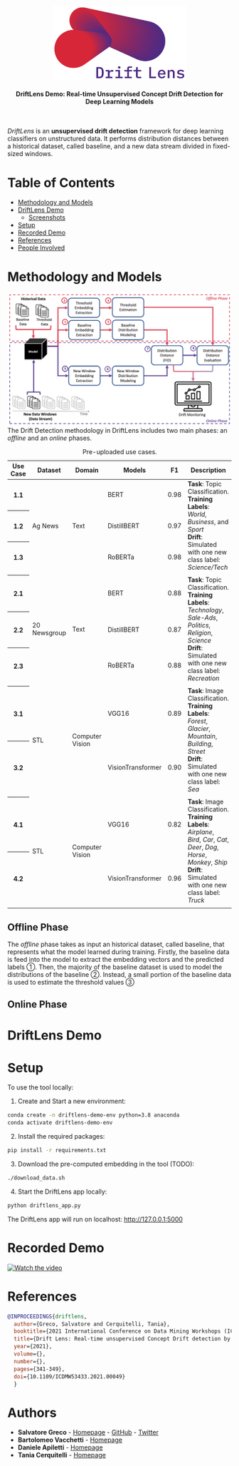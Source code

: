 

<div align="center">
  <img src="static/images/Drift_Lens_Logo_cropped.png" width="300"/>
  <h4>DriftLens Demo: Real-time Unsupervised Concept Drift Detection for Deep Learning Models</h4>
</div>
<br/>


*DriftLens* is an **unsupervised drift detection** framework for deep learning classifiers on unstructured data.
It performs distribution distances between a historical dataset, called baseline, and a new data stream divided in fixed-sized windows.

# Table of Contents
- [Methodology and Models](#methodology-and-models)
- [DriftLens Demo](#demo)
  - [Screenshots](#screenshots)
- [Setup](#setup)
- [Recorded Demo](#recorded-demo)
- [References](#references)
- [People Involved](#people-behind-driftlens)

# Methodology and Models
![Screenshot](static/images/driftlens-demo-architecture.png)
The Drift Detection methodology in DriftLens includes two main phases: an *offline* and an *online* phases.

<table>
  <caption>Pre-uploaded use cases.</caption>
  <thead>
    <tr>
      <th>Use Case</th>
      <th rowspan="3">Dataset</th>
      <th rowspan="3">Domain</th>
      <th>Models</th>
      <th>F1</th>
      <th rowspan="3">Description</th>
    </tr>
  </thead>
  <tbody>
    <tr>
      <th>1.1</th>
      <td rowspan="3">Ag News</td>
      <td rowspan="3">Text</td>
      <td>BERT</td>
      <td>0.98</td>
      <td rowspan="3"> <b>Task</b>: Topic Classification. <BR>
<b>Training Labels</b>: <i>World</i>, <i>Business</i>, and <i>Sport</i> <BR>
<b>Drift</b>: Simulated with one new class label: <i>Science/Tech</i></td>
    </tr>
    <tr>
      <th>1.2</th>
      <td>DistillBERT</td>
      <td>0.97</td>
    </tr>
    <tr>
      <th>1.3</th>
      <td>RoBERTa</td>
      <td>0.98</td>
    </tr>
    <tr class="separator">
      <td></td>
      <td></td>
      <td></td>
      <td></td>
      <td></td>
      <td></td>
    </tr>
  <tr>
      <th>2.1</th>
      <td rowspan="3">20 Newsgroup</td>
      <td rowspan="3">Text</td>
      <td>BERT</td>
      <td>0.88</td>
      <td rowspan="3"><b>Task</b>: Topic Classification. <BR>
<b>Training Labels</b>: <i>Technology</i>, <i>Sale-Ads</i>, <i>Politics</i>, <i>Religion</i>, <i>Science</i> <BR>
<b>Drift</b>: Simulated with one new class label: <i>Recreation</i></td>
    </tr>
    <tr>
      <th>2.2</th>
      <td>DistillBERT</td>
      <td>0.87</td>
    </tr>
    <tr>
      <th>2.3</th>
      <td>RoBERTa</td>
      <td>0.88</td>
    </tr>
    <tr class="separator">
      <td></td>
      <td></td>
      <td></td>
      <td></td>
      <td></td>
      <td></td>
    </tr>
  <tr>
      <th>3.1</th>
      <td rowspan=2">STL</td>
      <td rowspan="2">Computer Vision</td>
      <td>VGG16</td>
      <td>0.89</td>
      <td rowspan="2"> <b>Task</b>: Image Classification. <BR>
<b>Training Labels</b>: <i>Forest</i>, <i>Glacier</i>, <i>Mountain</i>, <i>Building</i>, <i>Street</i> <BR>
<b>Drift</b>: Simulated with one new class label: <i>Sea</i></td>
    </tr>
    <tr>
      <th>3.2</th>
      <td>VisionTransformer</td>
      <td>0.90</td>
    </tr>
    <tr class="separator">
      <td></td>
      <td></td>
      <td></td>
      <td></td>
      <td></td>
      <td></td>
    </tr>
  <tr>
      <th>4.1</th>
      <td rowspan="2">STL</td>
      <td rowspan="2">Computer Vision</td>
      <td>VGG16</td>
      <td>0.82</td>
      <td rowspan="2"> <b>Task</b>: Image Classification. <BR>
<b>Training Labels</b>: <i>Airplane</i>, <i>Bird</i>, <i>Car</i>, <i>Cat</i>, <i>Deer</i>, <i>Dog</i>, <i>Horse</i>, <i>Monkey</i>, <i>Ship</i> <BR>
<b>Drift</b>: Simulated with one new class label: <i>Truck</i></td>
    </tr>
    <tr>
      <th>4.2</th>
      <td>VisionTransformer</td>
      <td>0.96</td>
    </tr>
    <tr class="separator">
      <td></td>
      <td></td>
      <td></td>
      <td></td>
      <td></td>
      <td></td>
    </tr>
  </tbody>
</table>

## Offline Phase
The *offline* phase takes as input an historical dataset, called baseline, that represents what the model learned during training. Firstly, the baseline data is feed into the model to extract the embedding vectors and the predicted labels 
&#x2460;. Then, the majority of the baseline dataset is used to model the distributions of the baseline &#x2461;. Instead, a small portion of the baseline data is used to estimate the threshold values &#x2462;
## Online Phase

# DriftLens Demo

# Setup
To use the tool locally:
1) Create and Start a new environment:
```sh
conda create -n driftlens-demo-env python=3.8 anaconda
conda activate driftlens-demo-env
```
2) Install the required packages:
```sh
pip install -r requirements.txt
```
3) Download the pre-computed embedding in the tool (TODO):
```sh
./download_data.sh 
```
4) Start the DriftLens app locally:
```sh
python driftlens_app.py
```
The DriftLens app will run on localhost: http://127.0.0.1:5000

# Recorded Demo
[![Watch the video](https://img.youtube.com/vi/1R2igFhMD8U/hqdefault.jpg)](https://www.youtube.com/watch?v=1R2igFhMD8U)



# References
```bibtex
@INPROCEEDINGS{driftlens,
  author={Greco, Salvatore and Cerquitelli, Tania},
  booktitle={2021 International Conference on Data Mining Workshops (ICDMW)}, 
  title={Drift Lens: Real-time unsupervised Concept Drift detection by evaluating per-label embedding distributions}, 
  year={2021},
  volume={},
  number={},
  pages={341-349},
  doi={10.1109/ICDMW53433.2021.00049}
  }
```

# Authors

- **Salvatore Greco** - [Homepage](https://grecosalvatore.github.io/) - [GitHub](https://github.com/grecosalvatore) - [Twitter](https://twitter.com/_salvatoregreco)
- **Bartolomeo Vacchetti** - [Homepage]()
- **Daniele Apiletti** - [Homepage]()
- **Tania Cerquitelli** - [Homepage]()